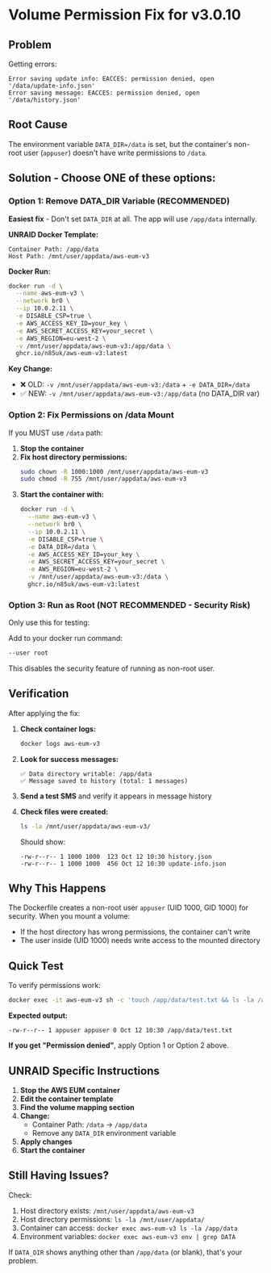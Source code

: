 # Volume Permission Fix for v3.0.10

## Problem
Getting errors:
```
Error saving update info: EACCES: permission denied, open '/data/update-info.json'
Error saving message: EACCES: permission denied, open '/data/history.json'
```

## Root Cause
The environment variable `DATA_DIR=/data` is set, but the container's non-root user (`appuser`) doesn't have write permissions to `/data`.

## Solution - Choose ONE of these options:

### Option 1: Remove DATA_DIR Variable (RECOMMENDED)
**Easiest fix** - Don't set `DATA_DIR` at all. The app will use `/app/data` internally.

**UNRAID Docker Template:**
```
Container Path: /app/data
Host Path: /mnt/user/appdata/aws-eum-v3
```

**Docker Run:**
```bash
docker run -d \
  --name aws-eum-v3 \
  --network br0 \
  --ip 10.0.2.11 \
  -e DISABLE_CSP=true \
  -e AWS_ACCESS_KEY_ID=your_key \
  -e AWS_SECRET_ACCESS_KEY=your_secret \
  -e AWS_REGION=eu-west-2 \
  -v /mnt/user/appdata/aws-eum-v3:/app/data \
  ghcr.io/n85uk/aws-eum-v3:latest
```

**Key Change:**
- ❌ OLD: `-v /mnt/user/appdata/aws-eum-v3:/data` + `-e DATA_DIR=/data`
- ✅ NEW: `-v /mnt/user/appdata/aws-eum-v3:/app/data` (no DATA_DIR var)

### Option 2: Fix Permissions on /data Mount
If you MUST use `/data` path:

1. **Stop the container**
2. **Fix host directory permissions:**
   ```bash
   sudo chown -R 1000:1000 /mnt/user/appdata/aws-eum-v3
   sudo chmod -R 755 /mnt/user/appdata/aws-eum-v3
   ```
3. **Start the container with:**
   ```bash
   docker run -d \
     --name aws-eum-v3 \
     --network br0 \
     --ip 10.0.2.11 \
     -e DISABLE_CSP=true \
     -e DATA_DIR=/data \
     -e AWS_ACCESS_KEY_ID=your_key \
     -e AWS_SECRET_ACCESS_KEY=your_secret \
     -e AWS_REGION=eu-west-2 \
     -v /mnt/user/appdata/aws-eum-v3:/data \
     ghcr.io/n85uk/aws-eum-v3:latest
   ```

### Option 3: Run as Root (NOT RECOMMENDED - Security Risk)
Only use this for testing:

Add to your docker run command:
```bash
--user root
```

This disables the security feature of running as non-root user.

## Verification

After applying the fix:

1. **Check container logs:**
   ```bash
   docker logs aws-eum-v3
   ```

2. **Look for success messages:**
   ```
   ✅ Data directory writable: /app/data
   ✅ Message saved to history (total: 1 messages)
   ```

3. **Send a test SMS** and verify it appears in message history

4. **Check files were created:**
   ```bash
   ls -la /mnt/user/appdata/aws-eum-v3/
   ```
   
   Should show:
   ```
   -rw-r--r-- 1 1000 1000  123 Oct 12 10:30 history.json
   -rw-r--r-- 1 1000 1000  456 Oct 12 10:30 update-info.json
   ```

## Why This Happens

The Dockerfile creates a non-root user `appuser` (UID 1000, GID 1000) for security. When you mount a volume:
- If the host directory has wrong permissions, the container can't write
- The user inside (UID 1000) needs write access to the mounted directory

## Quick Test

To verify permissions work:

```bash
docker exec -it aws-eum-v3 sh -c 'touch /app/data/test.txt && ls -la /app/data/test.txt && rm /app/data/test.txt'
```

**Expected output:**
```
-rw-r--r-- 1 appuser appuser 0 Oct 12 10:30 /app/data/test.txt
```

**If you get "Permission denied"**, apply Option 1 or Option 2 above.

## UNRAID Specific Instructions

1. **Stop the AWS EUM container**
2. **Edit the container template**
3. **Find the volume mapping section**
4. **Change:**
   - Container Path: `/data` → `/app/data`
   - Remove any `DATA_DIR` environment variable
5. **Apply changes**
6. **Start the container**

## Still Having Issues?

Check:
1. Host directory exists: `/mnt/user/appdata/aws-eum-v3`
2. Host directory permissions: `ls -la /mnt/user/appdata/`
3. Container can access: `docker exec aws-eum-v3 ls -la /app/data`
4. Environment variables: `docker exec aws-eum-v3 env | grep DATA`

If `DATA_DIR` shows anything other than `/app/data` (or blank), that's your problem.
